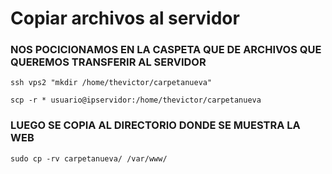 # Copiar archivos al servidor
### NOS POCICIONAMOS EN LA CASPETA QUE DE ARCHIVOS QUE QUEREMOS TRANSFERIR AL SERVIDOR
```
ssh vps2 "mkdir /home/thevictor/carpetanueva"
```
```
scp -r * usuario@ipservidor:/home/thevictor/carpetanueva
```
### LUEGO SE COPIA AL DIRECTORIO DONDE SE MUESTRA LA WEB
```
sudo cp -rv carpetanueva/ /var/www/
```